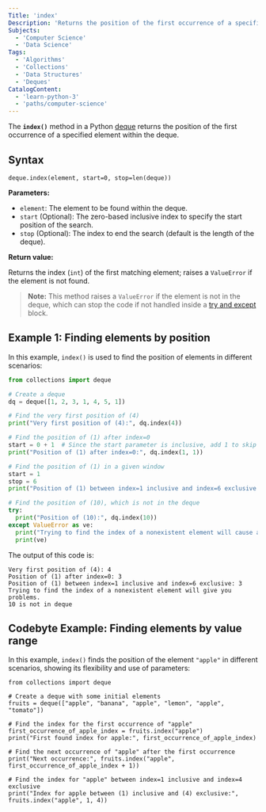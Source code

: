 ```yaml
---
Title: 'index'
Description: 'Returns the position of the first occurrence of a specified element within the deque.'
Subjects:
  - 'Computer Science'
  - 'Data Science'
Tags:
  - 'Algorithms'
  - 'Collections'
  - 'Data Structures'
  - 'Deques'
CatalogContent:
  - 'learn-python-3'
  - 'paths/computer-science'  
---
```


The **`index()`** method in a Python [deque](https://www.codecademy.com/resources/docs/python/collections-module/deque) returns the position of the first occurrence of a specified element within the deque.

## Syntax

```pseudo
deque.index(element, start=0, stop=len(deque))
```

**Parameters:**

- `element`: The element to be found within the deque.
- `start` (Optional): The zero-based inclusive index to specify the start position of the search.
- `stop` (Optional): The index to end the search (default is the length of the deque).

**Return value:**

Returns the index (`int`) of the first matching element; raises a `ValueError` if the element is not found.

> **Note:** This method raises a `ValueError` if the element is not in the deque, which can stop the code if not handled inside a [try and except](https://www.codecademy.com/resources/docs/python/keywords/try) block.

## Example 1: Finding elements by position

In this example, `index()` is used to find the position of elements in different scenarios:

```py
from collections import deque

# Create a deque
dq = deque([1, 2, 3, 1, 4, 5, 1])

# Find the very first position of (4)
print("Very first position of (4):", dq.index(4))

# Find the position of (1) after index=0
start = 0 + 1  # Since the start parameter is inclusive, add 1 to skip index=0.
print("Position of (1) after index=0:", dq.index(1, 1))

# Find the position of (1) in a given window
start = 1
stop = 6
print("Position of (1) between index=1 inclusive and index=6 exclusive:", dq.index(1, 1, 6))

# Find the position of (10), which is not in the deque
try:
  print("Position of (10):", dq.index(10))
except ValueError as ve:
  print("Trying to find the index of a nonexistent element will cause an error.")
  print(ve)
```

The output of this code is:

```shell
Very first position of (4): 4
Position of (1) after index=0: 3
Position of (1) between index=1 inclusive and index=6 exclusive: 3
Trying to find the index of a nonexistent element will give you problems.
10 is not in deque
```

## Codebyte Example: Finding elements by value range

In this example, `index()` finds the position of the element `"apple"` in different scenarios, showing its flexibility and use of parameters:

```codebyte/python
from collections import deque

# Create a deque with some initial elements
fruits = deque(["apple", "banana", "apple", "lemon", "apple", "tomato"])

# Find the index for the first occurrence of "apple"
first_occurrence_of_apple_index = fruits.index("apple")
print("First found index for apple:", first_occurrence_of_apple_index)

# Find the next occurrence of "apple" after the first occurrence
print("Next occurrence:", fruits.index("apple", first_occurrence_of_apple_index + 1))

# Find the index for "apple" between index=1 inclusive and index=4 exclusive
print("Index for apple between (1) inclusive and (4) exclusive:", fruits.index("apple", 1, 4))
```

